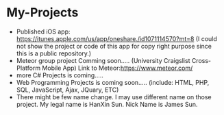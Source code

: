 # My-Projects
- Published iOS app: https://itunes.apple.com/us/app/oneshare./id1071114570?mt=8
  (I could not show the project or code of this app for copy right purpose since this is a public repository.)
- Meteor group project Comming soon..... (University Craigslist Cross-Platform Mobile App) Link to Meteor:https://www.meteor.com/
- more C# Projects is coming.....
- Web Programming Projects is coming soon..... (include: HTML, PHP, SQL, JavaScript, Ajax, JQuary, ETC)
- There might be few name change. I may use different name on those project. My legal name is HanXin Sun. Nick Name is James Sun.
